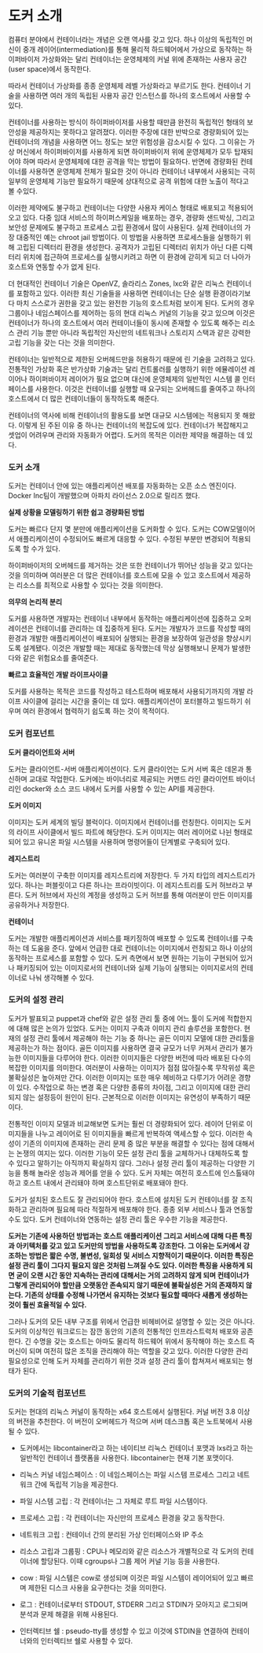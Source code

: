도커 소개
=========

컴퓨터 분야에서 컨테이너라는 개념은 오랜 역사를 갖고 있다. 하나 이상의 독립적인 머신이 중개 레이어(intermediation)를 통해 물리적 하드웨어에서 가상으로 동작하는 하이퍼바이저 가상화와는 달리 컨테이너는 운영체제의 커널 위에 존재하는 사용자 공간(user space)에서 동작한다.

따라서 컨테이너 가상화를 종종 운영체제 레벨 가상화라고 부르기도 한다. 컨테이너 기술을 사용하면 여러 개의 독립된 사용자 공간 인스턴스를 하나의 호스트에서 사용할 수 있다.

컨테이너를 사용하는 방식이 하이퍼바이저를 사용할 때만큼 완전히 독립적인 형태의 보안성을 제공하지는 못하다고 알려졌다. 이러한 주장에 대한 반박으로 경량화되어 있는 컨테이너의 개념을 사용하면 어느 정도는 보안 위험성을 감소시킬 수 있다.
그 이유는 가상 머신에서 하이퍼바이저를 사용하게 되면 하이퍼바이저 위에 운영체제가 모두 탑재되어야 하며 따라서 운영체제에 대한 공격을 막는 방법이 필요하다. 반면에 경량화된 컨테이너를 사용하면 운영체제 전체가 필요한 것이 아니라 컨테이너 내부에서 사용되는 극히 일부의 운영체제 기능만 필요하기 때문에 상대적으로 공격 위험에 대한 노출이 적다고 볼 수있다. 

이러한 제약에도 불구하고 컨테이너는 다양한 사용자 케이스 형태로 배포되고 적용되어 오고 있다. 다중 임대 서비스의 하이퍼스케일을 배포하는 경우, 경량화 샌드박싱, 그리고 보안성 문제에도 불구하고 프로세스 고립 환경에서 많이 사용된다. 실제 컨테이너의 가장 대중적인 예는 chroot jail 방법이다. 이 방법을 사용하면 프로세스들을 실행하기 위해 고립된 디렉터리 환경을 생성한다. 공격자가 고립된 디렉터리 위치가 아닌 다른 디렉터리 위치에 접근하여 프로세스를 실행시키려고 하면 이 환경에 갇히게 되고 더 나아가 호스트와 연동할 수가 없게 된다.

더 현대적인 컨테이너 기술은 OpenVZ, 솔라리스 Zones, lxc와 같은 리눅스 컨테이너를 포함하고 있다. 이러한 최신 기술들을 사용하면 컨테이너는 단순 실행 환경이라기보다 마치 스스로가 권한을 갖고 있는 완전한 기능의 호스트처럼 보이게 된다. 도커의 경우 그룹이나 네임스페이스를 제어하는 등의 현대 리눅스 커널의 기능을 갖고 있으며 이것은 컨테이너가 하나의 호스트에서 여러 컨테이너들이 동시에 존재할 수 있도록 해주는 리소스 관리 기능 뿐만 아니라 독립적인 자신만의 네트워크나 스토리지 스택과 같은 강력한 고립 기능을 갖는 다는 것을 의미한다. 

컨테이너는 일반적으로 제한된 오버헤드만을 허용하기 때문에 린 기술을 고려하고 있다. 전통적인 가상화 혹은 반가상화 기술과는 달리 컨트롤러를 실행하기 위한 에뮬레이션 레이어나 하이퍼바이저 레이어가 필요 없으며 대신에 운영체제의 일반적인 시스템 콜 인터페이스를 사용한다. 이것은 컨테이너를 실행할 때 요구되는 오버헤드를 줄여주고 하나의 호스트에서 더 많은 컨테이너들이 동작하도록 해준다. 

컨테이너의 역사에 비해 컨테이너의 활용도를 보면 대규모 시스템에는 적용되지 못 해왔다. 이렇게 된 주된 이유 중 하나는 컨테이너의 복잡도에 있다. 컨테이너가 복잡해지고 셋업이 어려우며 관리와 자동화가 어렵다. 도커의 목적은 이러한 제약을 해결하는 데 있다. 

### 도커 소개

도커는 컨테이너 안에 있는 애플리케이션 배포를 자동화하는 오픈 소스 엔진이다.
Docker Inc팀이 개발했으며 아파치 라이선스 2.0으로 릴리즈 했다. 

**실제 상황을 모델링하기 위한 쉽고 경량화된 방법**

도커는 빠르다 단지 몇 분만에 애플리케이션을 도커화할 수 있다. 도커는 COW모델이어서 애플리케이션이 수정되어도 빠르게 대응할 수 있다. 수정된 부분만 변경되어 적용되도록 할 수가 있다.

하이퍼바이저의 오버헤드를 제거하는 것은 또한 컨테이너가 뛰어난 성능을 갖고 있다는 것을 의미하며 여러분은 더 많은 컨테이너를 호스트에 모을 수 있고 호스트에서 제공하는 리소스를 최적으로 사용할 수 있다는 것을 의미한다. 

**의무의 논리적 분리**

도커를 사용하면 개발자는 컨테이너 내부에서 동작하는 애플리케이션에 집중하고 오퍼레이션은 컨테이너를 관리하는 데 집중하게 된다. 도커는 개발자가 코드를 작성할 때의 환경과 개발한 애플리케이션이 배포되어 실행되는 환경을 보장하여 일관성을 향상시키도록 설계됐다. 이것은 개발할 때는 제대로 동작했는데 막상 실행해보니 문제가 발생한다와 같은 위험요소를 줄여준다. 

**빠르고 효율적인 개발 라이프사이클**

도커를 사용하는 목적은 코드를 작성하고 테스트하며 배포해서 사용되기까지의 개발 라이프 사이클에 걸리는 시간을 줄이는 데 있다. 애플리케이션이 포터블하고 빌드하기 쉬우며 여러 환경에서 협력하기 쉽도록 하는 것이 목적이다. 

### 도커 컴포넌트 

**도커 클라이언트와 서버**

도커는 클라이언트-서버 애플리케이션이다. 도커 클라이언는 도커 서버 혹은 데몬과 통신하며 교대로 작업한다. 도커에는 바이너리로 제공되는 커맨드 라인 클라이언트 바이너리인 docker와 소스 코드 내에서 도커를 사용할 수 있는 API를 제공한다.

**도커 이미지**

이미지는 도커 세계의 빌딩 블럭이다. 이미지에서 컨테이너를 런칭한다. 이미지는 도커의 라이프 사이클에서 빌드 파트에 해당한다. 도커 이미지는 여러 레이어로 나뉜 형태로 되어 있고 유니온 파일 시스템을 사용하며 명령어들이 단계별로 구축되어 있다. 

**레지스트리**

도커는 여러분이 구축한 이미지를 레지스트리에 저장한다. 두 가지 타입의 레지스트리가 있다. 하나는 퍼블릿이고 다른 하나는 프라이빗이다. 이 레지스트리를 도커 허브라고 부른다. 도커 허브에서 자신의 계정을 생성하고 도커 허브를 통해 여러분이 만든 이미지를 공유하거나 저장한다. 

**컨테이너**

도커는 개발한 애플리케이션과 서비스를 패키징하여 배포할 수 있도록 컨테이너를 구축하는 데 도움을 준다. 앞에서 언급한 대로 컨테이너는 이미지에서 런칭되고 하나 이상의 동작하는 프로세스를 포함할 수 있다. 도커 측면에서 보면 원하는 기능이 구현되어 있거나 패키징되어 있는 이미지로서의 컨테이너와 실제 기능이 실행되는 이미지로서의 컨테이너로 나눠 생각해볼 수 있다.

### 도커의 설정 관리

도커가 발표되고 puppet과 chef와 같은 설정 관리 툴 중에 어느 툴이 도커에 적합한지에 대해 많은 논의가 있었다. 도커는 이미지 구축과 이미지 관리 솔루션을 포함한다. 현재의 설정 관리 툴에서 제공해야 하는 기능 중 하나는 골든 이미지 모델에 대한 관리툴을 제공하는가 하는 점이다. 골든 이미지를 사용하면 결국 규모가 너무 커져서 관리가 불가능한 이미지들을 다루어야 한다. 이러한 이미지들은 다양한 버전에 따라 배포된 다수의 복잡한 이미지를 의미한다. 여러분이 사용하는 이미지가 점점 많아질수록 무작위성 혹은 불확실성은 높아져만 간다. 이러한 이미지는 또한 매우 헤비하고 다루기가 어려운 경향이 있다. 수작업으로 하는 변경 혹은 다양한 종류의 차이점, 그리고 이미지에 대한 관리되지 않는 설정등이 원인이 된다. 근본적으로 이러한 이미지는 유연성이 부족하기 때문이다. 

전통적인 이미지 모델과 비교해보면 도커는 훨씬 더 경량화되어 있다. 레이어 단위로 이미지들을 나누고 레이어로 된 이미지들을 빠르게 반복하여 액세스할 수 있다. 이러한 속성이 기존의 이미지에 존재하는 관리 문제 중 많은 부분을 해결할 수 있다는 점에 대해서는 논쟁의 여지는 있다. 이러한 기능이 모든 설정 관리 툴을 교체하거나 대체하도록 할 수 있다고 말하기는 아직까지 확실하지 않다. 그러나 설정 관리 툴이 제공하는 다양한 기능을 통해 놀라운 성능과 제어를 얻을 수 있다. 도커 자체는 여전히 호스트에 인스톨돼야 하고 호스트 내에서 관리돼야 하며 호스트단위로 배포돼야 한다. 

도커가 설치된 호스트도 잘 관리되어야 한다. 호스트에 설치된 도커 컨테이너를 잘 조직화하고 관리하며 필요헤 따라 적절하게 배포해야 한다. 종종 외부 서비스나 툴과 연동할 수도 있다. 도커 컨테이너와 연동하는 설정 관리 툴은 우수한 기능을 제공한다. 

**도커는 기존에 사용하던 방법과는 호스트 애플리케이션 그리고 서비스에 대해 다른 특징과 아키텍처를 갖고 있고 도커만의 방법을 사용하도록 강조한다. 그 이유는 도커에서 강조하는 방법은 짧은 수명, 불변성, 일회성 및 서비스 지향적이기 때문이다. 이러한 특징은 설정 관리 툴이 그다지 필요지 않은 것처럼 느껴질 수도 있다. 이러한 특징을 사용하게 되면 굳이 오랜 시간 동안 지속하는 관리에 대해서는 거의 고려하지 않게 되며 컨테이너가 그렇게 관리되어야 할만큼 오랫동안 존속되지 않기 때문에 불확실성은 거의 존재하지 않는다. 기존의 상태를 수정해 나가면서 유지하는 것보다 필요할 때마다 새롭게 생성하는 것이 훨씬 효율적일 수 있다.** 

그러나 도커의 모든 내부 구조를 위에서 언급한 비헤비어로 설명할 수 있는 것은 아니다. 도커의 이상적인 워크로드는 잠깐 동안의 기존의 전통적인 인프라스트럭처 배포와 공존한다. 긴 수명을 갖는 호스트는 아마도 물리적 하드웨어 위에서 동작해야 하는 호스트 즉 머신이 되며 여전히 많은 조직을 관리해야 하는 역할을 갖고 있다. 이러한 다양한 관리 필요성으로 인해 도커 자체를 관리하기 위한 것과 설정 관리 툴이 합쳐져서 배포되는 형태가 된다. 

### 도커의 기술적 컴포넌트 

도커는 현대의 리눅스 커널이 동작하는 x64 호스트에서 실행된다. 커널 버전 3.8 이상의 버전을 추천한다. 이 버전이 오버헤드가 적으며 서버 데스크톱 혹은 노트북에서 사용될 수 있다. 

* 도커에서는 libcontainer라고 하는 네이티브 리눅스 컨테이너 포맷과 lxs라고 하는 일반적인 컨테이너 플랫폼을 사용한다. libcontainer는 현재 기본 포맷이다. 

* 리눅스 커널 네임스페이스 : 이 네임스페이스는 파일 시스템 프로세스 그리고 네트워크 간에 독립적 기능을 제공한다.

* 파일 시스템 고립 : 각 컨테이너는 그 자체로 루트 파일 시스템이다.

* 프로세스 고립 : 각 컨테이너는 자신만의 프로세스 환경을 갖고 동작한다. 

* 네트워크 고립 : 컨테이너 간의 분리된 가상 인터페이스와 IP 주소

* 리소스 고립과 그룹핑 : CPU나 메모리와 같은 리소스가 개별적으로 각 도커의 컨테이너에 할당된다. 이때 cgroups나 그룹 제어 커널 기능 등을 사용한다.

* cow : 파일 시스템은 cow로 생성되며 이것은 파일 시스템이 레이어되어 있고 빠르며 제한된 디스크 사용을 요구한다는 것을 의미한다. 

* 로그 : 컨테이너로부터 STDOUT, STDERR 그리고 STDIN가 모아지고 로그되며 분석과 문제 해결을 위해 사용된다. 

* 인터렉티브 쉘 : pseudo-tty를 생성할 수 있고 이것에 STDIN을 연결하여 컨테이너와의 인터렉티브 쉘로 사용할 수 있다. 

